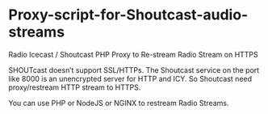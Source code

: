 ﻿# Proxy-script-for-Shoutcast-audio-streams
 
 
 Radio Icecast / Shoutcast PHP Proxy to Re-stream Radio Stream on HTTPS
 
SHOUTcast doesn’t support SSL/HTTPs. The Shoutcast service on the port like 8000 is an unencrypted server for HTTP and ICY. So Shoutcast need proxy/restream HTTP stream to HTTPS.

You can use PHP or NodeJS or NGINX to restream Radio Streams.
